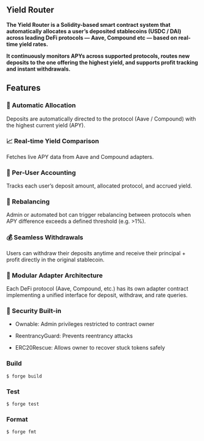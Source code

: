 ## Yield Router

**The Yield Router is a Solidity-based smart contract system that automatically allocates a user’s deposited stablecoins (USDC / DAI) across leading DeFi protocols — Aave, Compound etc — based on real-time yield rates.**

**It continuously monitors APYs across supported protocols, routes new deposits to the one offering the highest yield, and supports profit tracking and instant withdrawals.**

## Features

### 💸 Automatic Allocation
Deposits are automatically directed to the protocol (Aave / Compound) with the highest current yield (APY).

### 📈 Real-time Yield Comparison
Fetches live APY data from Aave and Compound adapters.

### 🧾 Per-User Accounting
Tracks each user’s deposit amount, allocated protocol, and accrued yield.

### 🔄 Rebalancing
Admin or automated bot can trigger rebalancing between protocols when APY difference exceeds a defined threshold (e.g. >1%).

### 💰 Seamless Withdrawals
Users can withdraw their deposits anytime and receive their principal + profit directly in the original stablecoin.

### 🧱 Modular Adapter Architecture
Each DeFi protocol (Aave, Compound, etc.) has its own adapter contract implementing a unified interface for deposit, withdraw, and rate queries.

### 🔐 Security Built-in

- Ownable: Admin privileges restricted to contract owner

- ReentrancyGuard: Prevents reentrancy attacks

- ERC20Rescue: Allows owner to recover stuck tokens safely


### Build

```shell
$ forge build
```

### Test

```shell
$ forge test
```

### Format

```shell
$ forge fmt
```
